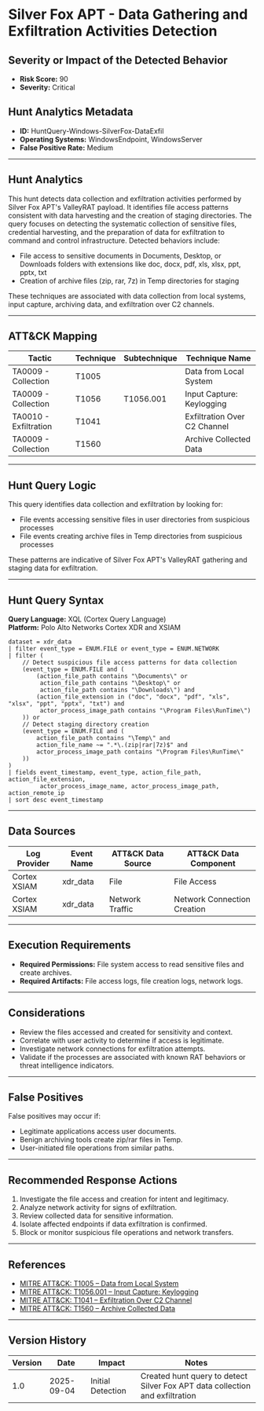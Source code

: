 # Silver Fox APT - Data Gathering and Exfiltration Activities Detection

## Severity or Impact of the Detected Behavior
- **Risk Score:** 90
- **Severity:** Critical

## Hunt Analytics Metadata

- **ID:** HuntQuery-Windows-SilverFox-DataExfil
- **Operating Systems:** WindowsEndpoint, WindowsServer
- **False Positive Rate:** Medium

---

## Hunt Analytics

This hunt detects data collection and exfiltration activities performed by Silver Fox APT's ValleyRAT payload. It identifies file access patterns consistent with data harvesting and the creation of staging directories. The query focuses on detecting the systematic collection of sensitive files, credential harvesting, and the preparation of data for exfiltration to command and control infrastructure. Detected behaviors include:

- File access to sensitive documents in Documents, Desktop, or Downloads folders with extensions like doc, docx, pdf, xls, xlsx, ppt, pptx, txt
- Creation of archive files (zip, rar, 7z) in Temp directories for staging

These techniques are associated with data collection from local systems, input capture, archiving data, and exfiltration over C2 channels.

---

## ATT&CK Mapping

| Tactic                        | Technique   | Subtechnique | Technique Name                                 |
|------------------------------|-------------|--------------|-----------------------------------------------|
| TA0009 - Collection          | T1005       |              | Data from Local System                        |
| TA0009 - Collection          | T1056       | T1056.001    | Input Capture: Keylogging                     |
| TA0010 - Exfiltration        | T1041       |              | Exfiltration Over C2 Channel                  |
| TA0009 - Collection          | T1560       |              | Archive Collected Data                        |

---

## Hunt Query Logic

This query identifies data collection and exfiltration by looking for:

- File events accessing sensitive files in user directories from suspicious processes
- File events creating archive files in Temp directories from suspicious processes

These patterns are indicative of Silver Fox APT's ValleyRAT gathering and staging data for exfiltration.

---

## Hunt Query Syntax

**Query Language:** XQL (Cortex Query Language)  
**Platform:** Polo Alto Networks Cortex XDR and XSIAM

```xql
dataset = xdr_data  
| filter event_type = ENUM.FILE or event_type = ENUM.NETWORK  
| filter (  
    // Detect suspicious file access patterns for data collection  
    (event_type = ENUM.FILE and (  
        (action_file_path contains "\Documents\" or   
         action_file_path contains "\Desktop\" or  
         action_file_path contains "\Downloads\") and  
        (action_file_extension in ("doc", "docx", "pdf", "xls", "xlsx", "ppt", "pptx", "txt") and  
         actor_process_image_path contains "\Program Files\RunTime\")  
    )) or  
    // Detect staging directory creation  
    (event_type = ENUM.FILE and (  
        action_file_path contains "\Temp\" and  
        action_file_name ~= ".*\.(zip|rar|7z)$" and  
        actor_process_image_path contains "\Program Files\RunTime\"  
    ))  
)  
| fields event_timestamp, event_type, action_file_path, action_file_extension,  
         actor_process_image_name, actor_process_image_path, action_remote_ip 
| sort desc event_timestamp 
```

---

## Data Sources

| Log Provider | Event Name       | ATT&CK Data Source  | ATT&CK Data Component  |
|--------------|------------------|---------------------|------------------------|
| Cortex XSIAM|    xdr_data       | File               | File Access            |
| Cortex XSIAM|    xdr_data       | Network Traffic    | Network Connection Creation |

---

## Execution Requirements

- **Required Permissions:** File system access to read sensitive files and create archives.
- **Required Artifacts:** File access logs, file creation logs, network logs.

---

## Considerations

- Review the files accessed and created for sensitivity and context.
- Correlate with user activity to determine if access is legitimate.
- Investigate network connections for exfiltration attempts.
- Validate if the processes are associated with known RAT behaviors or threat intelligence indicators.

---

## False Positives

False positives may occur if:

- Legitimate applications access user documents.
- Benign archiving tools create zip/rar files in Temp.
- User-initiated file operations from similar paths.

---

## Recommended Response Actions

1. Investigate the file access and creation for intent and legitimacy.
2. Analyze network activity for signs of exfiltration.
3. Review collected data for sensitive information.
4. Isolate affected endpoints if data exfiltration is confirmed.
5. Block or monitor suspicious file operations and network transfers.

---

## References

- [MITRE ATT&CK: T1005 – Data from Local System](https://attack.mitre.org/techniques/T1005/)
- [MITRE ATT&CK: T1056.001 – Input Capture: Keylogging](https://attack.mitre.org/techniques/T1056/001/)
- [MITRE ATT&CK: T1041 – Exfiltration Over C2 Channel](https://attack.mitre.org/techniques/T1041/)
- [MITRE ATT&CK: T1560 – Archive Collected Data](https://attack.mitre.org/techniques/T1560/)

---

## Version History

| Version | Date       | Impact            | Notes                                                                                      |
|---------|------------|-------------------|--------------------------------------------------------------------------------------------|
| 1.0     | 2025-09-04 | Initial Detection | Created hunt query to detect Silver Fox APT data collection and exfiltration             |
